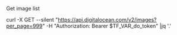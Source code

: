 Get image list

curl -X GET --silent "https://api.digitalocean.com/v2/images?per_page=999" -H "Authorization: Bearer $TF_VAR_do_token" |jq '.'
